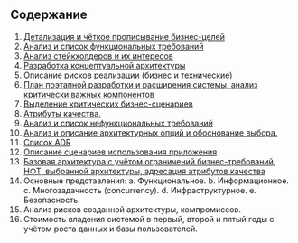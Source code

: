 ## Содержание
1.	[Детализация и чёткое прописывание бизнес-целей](contents/buisness_goals.md)
2.	[Анализ и список функциональных требований](contents/functional_requirenments.md)
3.	[Анализ стейкхолдеров и их интересов](contents/stakeholders.md)
4.	[Разработка концептуальной архитектуры](contents/conceptual_architecture.md)
5.	[Описание рисков реализации (бизнес и технические)](contents/risks.md)
6.	[План поэтапной разработки и расширения системы, анализ критически важных компонентов](contents/growth_plan.md)
7.	[Выделение критических бизнес-сценариев](contents/critical_buisness_scenario.md)
8.	[Атрибуты качества.](contents/quality_attributes.md)
9.	[Анализ и список нефункциональных требований](contents/non-functional_requirenments.md)
10.	[Анализ и описание архитектурных опций и обоснование выбора.](contents/architecture_options.md) 
11.	[Список ADR](contents/adr_list.md) 
12.	[Описание сценариев использования приложения](contents/scenarios.md) 
13.	[Базовая архитектура с учётом ограничений бизнес-требований, НФТ, выбранной архитектуры, адресация атрибутов качества](contents/base_architecture.md)
14.	Основные представления: 
a.	Функциональное. 
b.	Информационное.
c.	Многозадачность (concurrency).
d.	Инфраструктурное.
e.	Безопасность. 
15.	Анализ рисков созданной архитектуры, компромиссов.
16.	Стоимость владения системой в первый, второй и пятый годы с учётом роста данных и базы пользователей. 


